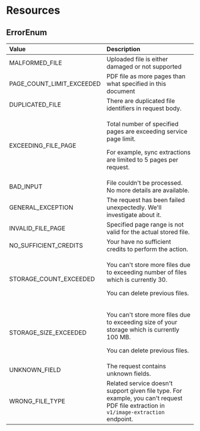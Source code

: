 # Resources

## ErrorEnum

<table>
  <thead>
    <tr>
      <th style="text-align:left">Value</th>
      <th style="text-align:left">Description</th>
    </tr>
  </thead>
  <tbody>
    <tr>
      <td style="text-align:left">MALFORMED_FILE</td>
      <td style="text-align:left">Uploaded file is either damaged or not supported</td>
    </tr>
    <tr>
      <td style="text-align:left">PAGE_COUNT_LIMIT_EXCEEDED</td>
      <td style="text-align:left">PDF file as more pages than what specified in this document</td>
    </tr>
    <tr>
      <td style="text-align:left">DUPLICATED_FILE</td>
      <td style="text-align:left">There are duplicated file identifiers in request body.</td>
    </tr>
    <tr>
      <td style="text-align:left">EXCEEDING_FILE_PAGE</td>
      <td style="text-align:left">
        <p>Total number of specified pages are exceeding service page limit.</p>
        <p>For example, sync extractions are limited to 5 pages per request.</p>
      </td>
    </tr>
    <tr>
      <td style="text-align:left">BAD_INPUT</td>
      <td style="text-align:left">File couldn&apos;t be processed. No more details are available.</td>
    </tr>
    <tr>
      <td style="text-align:left">GENERAL_EXCEPTION</td>
      <td style="text-align:left">The request has been failed unexpectedly. We&apos;ll investigate about
        it.</td>
    </tr>
    <tr>
      <td style="text-align:left">INVALID_FILE_PAGE</td>
      <td style="text-align:left">Specified page range is not valid for the actual stored file.</td>
    </tr>
    <tr>
      <td style="text-align:left">NO_SUFFICIENT_CREDITS</td>
      <td style="text-align:left">Your have no sufficient credits to perform the action.</td>
    </tr>
    <tr>
      <td style="text-align:left">STORAGE_COUNT_EXCEEDED</td>
      <td style="text-align:left">
        <p>You can&apos;t store more files due to exceeding number of files which
          is currently 30.</p>
        <p>You can delete previous files.</p>
      </td>
    </tr>
    <tr>
      <td style="text-align:left">STORAGE_SIZE_EXCEEDED</td>
      <td style="text-align:left">
        <p>You can&apos;t store more files due to exceeding size of your storage
          which is currently 100 MB.</p>
        <p>You can delete previous files.</p>
      </td>
    </tr>
    <tr>
      <td style="text-align:left">UNKNOWN_FIELD</td>
      <td style="text-align:left">The request contains unknown fields.</td>
    </tr>
    <tr>
      <td style="text-align:left">WRONG_FILE_TYPE</td>
      <td style="text-align:left">Related service doesn&apos;t support given file type. For example, you
        can&apos;t request PDF file extraction in <code>v1/image-extraction</code> endpoint.</td>
    </tr>
  </tbody>
</table>